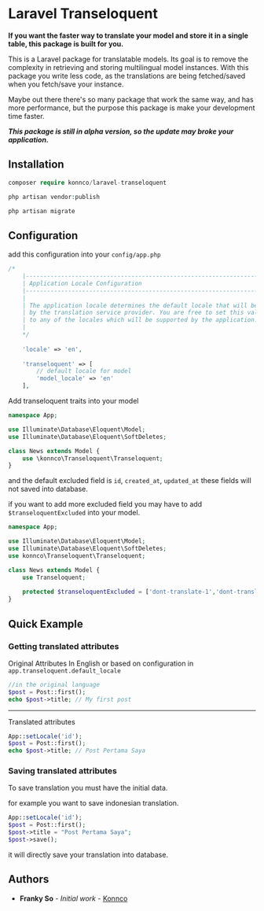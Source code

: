 # Laravel Transeloquent

**If you want the faster way to translate your model and store it in a single table, this package is built for you.**

This is a Laravel package for translatable models. Its goal is to remove the complexity in retrieving and storing multilingual model instances. With this package you write less code, as the translations are being fetched/saved when you fetch/save your instance.

Maybe out there there's so many package that work the same way, and has more performance, but the purpose this package is make your development time faster.

***This package is still in alpha version, so the update may broke your application.***

## Installation
```php
composer require konnco/laravel-transeloquent
```

```php
php artisan vendor:publish
```

```php
php artisan migrate
```

## Configuration
add this configuration into your `config/app.php`
```php
/*
    |--------------------------------------------------------------------------
    | Application Locale Configuration
    |--------------------------------------------------------------------------
    |
    | The application locale determines the default locale that will be used
    | by the translation service provider. You are free to set this value
    | to any of the locales which will be supported by the application.
    |
    */
    
    'locale' => 'en',
    
    'transeloquent' => [
        // default locale for model
        'model_locale' => 'en'
    ],
```

Add transeloquent traits into your model

```php
namespace App;

use Illuminate\Database\Eloquent\Model;
use Illuminate\Database\Eloquent\SoftDeletes;

class News extends Model {
    use \konnco\Transeloquent\Transeloquent;
}
```

and the default excluded field is `id`, `created_at`, `updated_at` these fields will not saved into database.

if you want to add more excluded field you may have to add `$transeloquentExcluded` into your model.

```php
namespace App;

use Illuminate\Database\Eloquent\Model;
use Illuminate\Database\Eloquent\SoftDeletes;
use konnco\Transeloquent\Transeloquent;

class News extends Model {
    use Transeloquent;
    
    protected $transeloquentExcluded = ['dont-translate-1','dont-translate-2'];
}
```

## Quick Example
### Getting translated attributes
Original Attributes In English or based on configuration in `app.transeloquent.default_locale`
```php
//in the original language
$post = Post::first();
echo $post->title; // My first post
```
---
Translated attributes
```php
App::setLocale('id');
$post = Post::first();
echo $post->title; // Post Pertama Saya
```

### Saving translated attributes
To save translation you must have the initial data.

for example you want to save indonesian translation.
```php
App::setLocale('id');
$post = Post::first();
$post->title = "Post Pertama Saya";
$post->save();
```

it will directly save your translation into database.

## Authors

* **Franky So** - *Initial work* - [Konnco](https://github.com/konnco)

